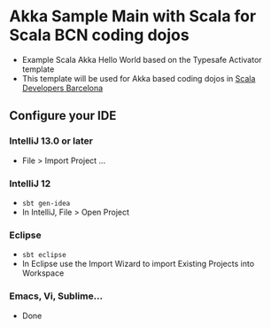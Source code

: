 # Akka Sample Main with Scala for Scala BCN coding dojos
- Example Scala Akka Hello World based on the Typesafe Activator template
- This template will be used for Akka based coding dojos in [Scala Developers Barcelona](http://www.meetup.com/Scala-Developers-Barcelona/)

## Configure your IDE

### IntelliJ 13.0 or later
- File > Import Project ...

### IntelliJ 12
- `sbt gen-idea`
- In IntelliJ, File > Open Project

### Eclipse
- `sbt eclipse`
- In Eclipse use the Import Wizard to import Existing Projects into Workspace

### Emacs, Vi, Sublime...
- Done
